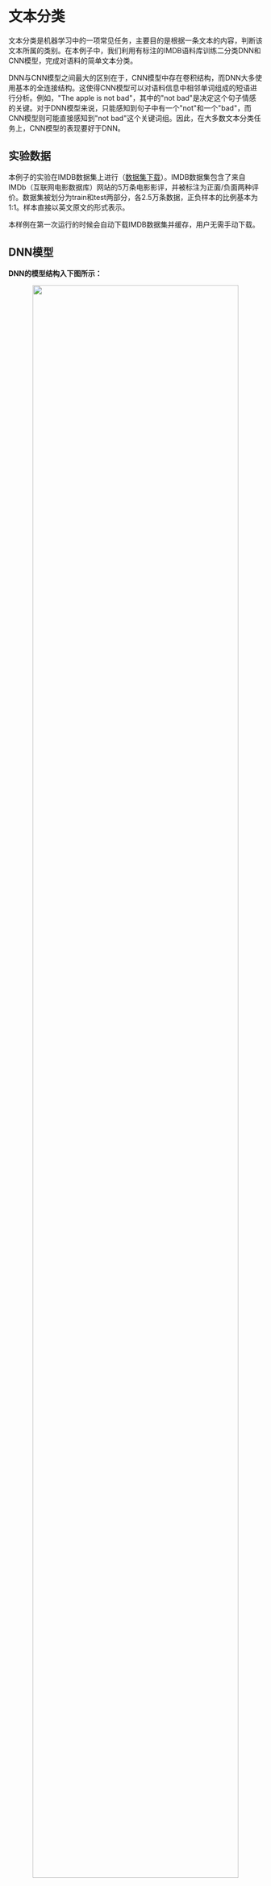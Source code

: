 # 文本分类
文本分类是机器学习中的一项常见任务，主要目的是根据一条文本的内容，判断该文本所属的类别。在本例子中，我们利用有标注的IMDB语料库训练二分类DNN和CNN模型，完成对语料的简单文本分类。

DNN与CNN模型之间最大的区别在于，CNN模型中存在卷积结构，而DNN大多使用基本的全连接结构。这使得CNN模型可以对语料信息中相邻单词组成的短语进行分析。例如，"The apple is not bad"，其中的"not bad"是决定这个句子情感的关键。对于DNN模型来说，只能感知到句子中有一个"not"和一个"bad"，而CNN模型则可能直接感知到"not bad"这个关键词组。因此，在大多数文本分类任务上，CNN模型的表现要好于DNN。

## 实验数据
本例子的实验在IMDB数据集上进行（[数据集下载](http://ai.stanford.edu/%7Eamaas/data/sentiment/aclImdb_v1.tar.gz)）。IMDB数据集包含了来自IMDb（互联网电影数据库）网站的5万条电影影评，并被标注为正面/负面两种评价。数据集被划分为train和test两部分，各2.5万条数据，正负样本的比例基本为1:1。样本直接以英文原文的形式表示。

本样例在第一次运行的时候会自动下载IMDB数据集并缓存，用户无需手动下载。

## DNN模型

**DNN的模型结构入下图所示：**

<p align="center">
<img src="images/dnn_net.png" width = "90%" align="center"/><br/>
图1. DNN文本分类模型
</p>

**可以看到，模型主要分为如下几个部分：**

- **词向量层**：IMDB的样本由原始的英文单词组成，为了方便模型的训练，必须将英文单词转化为固定维度的向量。  

- **最大池化层**：最大池化在时间序列上进行，池化过程消除了不同语料样本在单词数量多少上的差异，并提炼出词向量中每一下标位置上的最大值。经过池化后，样本被转化为一条固定维度的向量。例如，假设最大池化前的矩阵为`[[2,3,5],[7,3,6],[1,4,0]]`，该矩阵每一列代表一个词向量，则最大池化的结果为：`[[5],[7],[4]]`。

- **全连接隐层**：经过最大池化后的向量被送入两个连续的隐层，隐层之间为全连接结构。


- **输出层**：输出层的神经元数量和样本的类别数一致，例如在二分类问题中，输出层会有2个神经元。通过Softmax激活函数，我们保证输出层各神经元的输出之和为1，因此第i个神经元的输出就可以认为是样本属于第i类的预测概率。

**通过PaddlePaddle实现该DNN结构的代码如下：**

```python
import paddle.v2 as paddle

def fc_net(input_dim, class_dim=2, emb_dim=256):
    # input layers
    data = paddle.layer.data("word",
                             paddle.data_type.integer_value_sequence(input_dim))
    lbl = paddle.layer.data("label", paddle.data_type.integer_value(class_dim))

    # embedding layer
    emb = paddle.layer.embedding(input=data, size=emb_dim)
    # max pooling
    seq_pool = paddle.layer.pooling(
        input=emb, pooling_type=paddle.pooling.Max())

    # two hidden layers
    hd_layer_size = [128, 32]
    hd_layer_init_std = [1.0/math.sqrt(s)/3.0 for s in hd_layer_size]
    hd1 = paddle.layer.fc(
        input=seq_pool,
        size=hd_layer_size[0],
        act=paddle.activation.Tanh(),
        param_attr=paddle.attr.Param(initial_std=hd_layer_init_std[0]))
    hd2 = paddle.layer.fc(
        input=hd1,
        size=hd_layer_size[1],
        act=paddle.activation.Tanh(),
        param_attr=paddle.attr.Param(initial_std=hd_layer_init_std[1]))

    # output layer
    output = paddle.layer.fc(
        input=hd2,
        size=class_dim,
        act=paddle.activation.Softmax(),
        param_attr=paddle.attr.Param(initial_std=1.0/math.sqrt(class_dim)/3.0))

    cost = paddle.layer.classification_cost(input=output, label=lbl)

    return cost, output

```
该DNN模型默认对输入的语料进行二分类（`class_dim=2`），embedding的词向量维度默认为256（`emd_dim=256`），两个隐层均使用Tanh激活函数（`act=paddle.activation.Tanh()`）。

需要注意的是，该模型的输入数据为整数序列，而不是原始的英文单词序列。事实上，为了处理方便我们一般会事先将单词根据词频顺序进行id化，即将单词用整数替代。这一步一般在DNN模型之外完成。

## CNN模型

**CNN的模型结构如下图所示：**

<p align="center">
<img src="images/cnn_net.png" width = "90%" align="center"/><br/>
图2. CNN文本分类模型
</p>

**可以看到，模型主要分为如下几个部分:**

- **词向量层**：与DNN中词向量层的作用一样，将英文单词转化为固定维度的向量。如图2中所示，将得到的词向量定义为行向量，再将语料中所有的单词产生的行向量拼接在一起组成矩阵。假设词向量维度为5，语料“The cat sat on the read mat”包含7个单词，那么得到的矩阵维度为7*5。

- **卷积层**： 文本分类中的卷积在时间序列上进行，即卷积核的宽度和词向量层产出的矩阵一致，卷积验证矩阵的高度方向进行。卷积后得到的结果被称为“特征图”（feature map）。假设卷积核的高度为h，矩阵的高度为N，卷积的步长为1，则得到的特征图为一个高度为N+1-h的向量。可以同时使用多个不同高度的卷积核，得到多个特征图。

- **最大池化层**: 对卷积得到的各个特征图分别进行最大池化操作。由于特征图本身已经是向量，因此这里的最大池化实际上就是简单地选出各个向量中的最大元素。各个最大元素又被并置在一起，组成新的向量，显然，该向量的维度等于特征图的数量，也就是卷积核的数量。

- **全连接与输出层**：将最大池化的结果通过全连接层输出，与DNN模型一样，最后输出层的神经元个数与样本的类别数量一致，且输出之和为1。

**通过PaddlePaddle实现该CNN结构的代码如下：**

```python
import paddle.v2 as paddle

def convolution_net(input_dim, class_dim=2, emb_dim=128, hid_dim=128):
    # input layers
    data = paddle.layer.data("word",
                             paddle.data_type.integer_value_sequence(input_dim))
    lbl = paddle.layer.data("label", paddle.data_type.integer_value(2))

    #embedding layer
    emb = paddle.layer.embedding(input=data, size=emb_dim)

    # convolution layers with max pooling
    conv_3 = paddle.networks.sequence_conv_pool(
        input=emb, context_len=3, hidden_size=hid_dim)
    conv_4 = paddle.networks.sequence_conv_pool(
        input=emb, context_len=4, hidden_size=hid_dim)

    # fc and output layer
    output = paddle.layer.fc(
        input=[conv_3, conv_4], size=class_dim, act=paddle.activation.Softmax())

    cost = paddle.layer.classification_cost(input=output, label=lbl)

    return cost, output

```

该CNN网络的输入数据类型和前面介绍过的DNN一致。`paddle.networks.sequence_conv_pool`为Paddle中已经封装好的带有池化的文本序列卷积模块，该模块的`context_len`参数用于指定卷积核在同一时间覆盖的文本长度，也即图2中的卷积核的高度；`hidden_size`用于指定该类型的卷积核的数量。可以看到，上述代码定义的结构中使用了128个大小为3的卷积核和128个大小为4的卷积核，这些卷积的结果经过最大池化和结果并置后产生一个256维的向量，向量经过一个全连接层输出最终预测结果。

## 运行与输出

本部分以上文介绍的DNN网络为例，介绍如何利用样例中的`text_classification_dnn.py`脚本进行DNN网络的训练和对新样本的预测。

`text_classification_dnn.py`中的代码分为四部分：

- **fc_net函数**：定义dnn网络结构，上文已经有说明。

- **train\_dnn\_model函数**：模型训练函数。定义优化方式、训练输出等内容，并组织训练流程。该函数运行完成前会将训练得到的模型数保存至硬盘上的`dnn_params.tar.gz`文件中。本函数接受一个整数类型的参数，表示训练pass的轮数。

- **dnn_infer函数**：载入已有模型并对新样本进行预测。函数开始运行后会从当前路径下寻找并读取`dnn_params.tar.gz`文件，加载其中的模型参数，并对test数据集中的前100条样本进行预测。

- **main函数**：主函数

要运行本样例，直接在`text_classification_dnn.py`所在路径下执行`python ./text_classification_dnn.py`即可，样例会自动依次执行数据集下载、数据读取、模型训练和保存、模型读取、新样本预测等步骤。

预测的输出形式为：

```
[ 0.99892634  0.00107362] 0
[ 0.00107638  0.9989236 ] 1
[ 0.98185927  0.01814074] 0
[ 0.31667888  0.68332112] 1
[ 0.98853314  0.01146684] 0
```

每一行表示一条样本的预测结果。前两列表示该样本属于0、1这两个类别的预测概率，最后一列表示样本的实际label。
